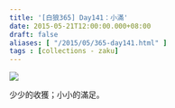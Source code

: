 ```yaml
---
title: '[白狼365] Day141：小滿'
date: 2015-05-21T12:00:00.000+08:00
draft: false
aliases: [ "/2015/05/365-day141.html" ]
tags : [collections - zaku]
---
```


![](/images/zaku141.jpg)

少少的收獲；小小的滿足。
